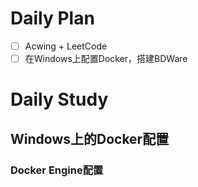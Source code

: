 # Daily Plan
- [ ] Acwing + LeetCode
- [ ] 在Windows上配置Docker，搭建BDWare
# Daily Study
## Windows上的Docker配置
### Docker Engine配置
```

```